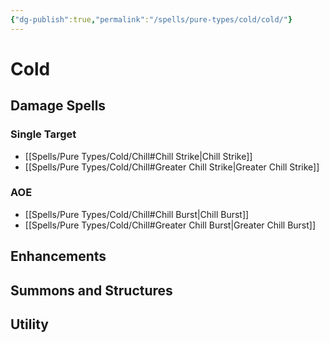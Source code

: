 ```yaml
---
{"dg-publish":true,"permalink":"/spells/pure-types/cold/cold/"}
---
```


# Cold
## Damage Spells

### Single Target
- [[Spells/Pure Types/Cold/Chill#Chill Strike\|Chill Strike]]
- [[Spells/Pure Types/Cold/Chill#Greater Chill Strike\|Greater Chill Strike]]
### AOE
- [[Spells/Pure Types/Cold/Chill#Chill Burst\|Chill Burst]]
- [[Spells/Pure Types/Cold/Chill#Greater Chill Burst\|Greater Chill Burst]]
## Enhancements

## Summons and Structures

## Utility